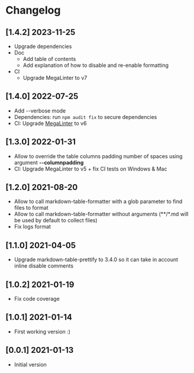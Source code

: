 # Changelog

## [1.4.2] 2023-11-25

- Upgrade dependencies
- Doc
    - Add table of contents
    - Add explanation of how to disable and re-enable formatting
- CI
    - Upgrade MegaLinter to v7

## [1.4.0] 2022-07-25

- Add --verbose mode
- Dependencies: run `npm audit fix` to secure dependencies
- CI: Upgrade [MegaLinter](https://oxsecurity.github.io/megalinter/latest/) to v6

## [1.3.0] 2022-01-31

- Allow to override the table columns padding number of spaces using argument **--columnpadding**
- CI: Upgrade MegaLinter to v5 + fix CI tests on Windows & Mac

## [1.2.0] 2021-08-20

- Allow to call markdown-table-formatter with a glob parameter to find files to format
- Allow to call markdown-table-formatter without arguments (**/*.md will be used by default to collect files)
- Fix logs format

## [1.1.0] 2021-04-05

- Upgrade markdown-table-prettify to 3.4.0 so it can take in account inline disable comments

## [1.0.2] 2021-01-19

- Fix code coverage

## [1.0.1] 2021-01-14

- First working version :)

## [0.0.1] 2021-01-13

- Initial version
